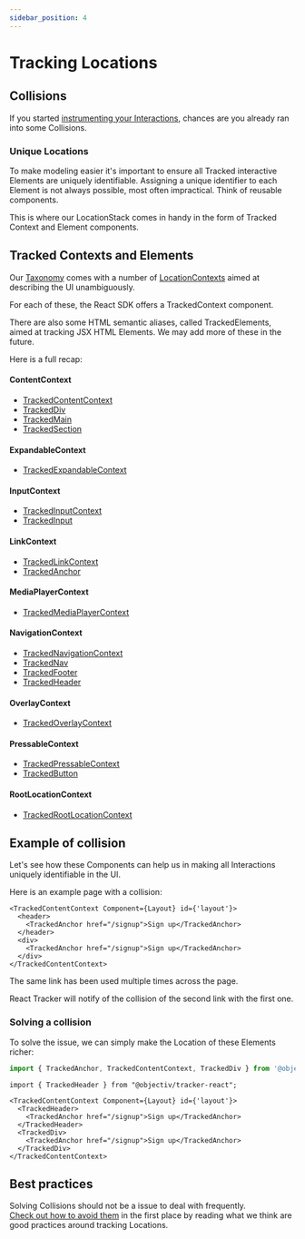 ```yaml
---
sidebar_position: 4
---
```


# Tracking Locations

## Collisions
If you started [instrumenting your Interactions](/tracking/react/how-to-guides/tracking-interactions.md), chances are you already ran into some Collisions.

### Unique Locations

To make modeling easier it's important to ensure all Tracked interactive Elements are uniquely identifiable. Assigning a unique identifier to each Element is not always possible, most often impractical. Think of reusable components. 

This is where our LocationStack comes in handy in the form of Tracked Context and Element components.

## Tracked Contexts and Elements

Our [Taxonomy](/taxonomy) comes with a number of [LocationContexts](/taxonomy/reference/location-contexts/overview.md) aimed at describing the UI unambiguously.

For each of these, the React SDK offers a TrackedContext component.     

There are also some HTML semantic aliases, called TrackedElements, aimed at tracking JSX HTML Elements. We may add more of these in the future.

Here is a full recap:

#### ContentContext
- [TrackedContentContext](/tracking/react/api-reference/trackedContexts/TrackedContentContext.md)
- [TrackedDiv](/tracking/react/api-reference/trackedElements/TrackedDiv.md)
- [TrackedMain](/tracking/react/api-reference/trackedElements/TrackedMain.md)
- [TrackedSection](/tracking/react/api-reference/trackedElements/TrackedSection.md)

#### ExpandableContext
- [TrackedExpandableContext](/tracking/react/api-reference/trackedContexts/TrackedExpandableContext.md)

#### InputContext
- [TrackedInputContext](/tracking/react/api-reference/trackedContexts/TrackedInputContext.md)
- [TrackedInput](/tracking/react/api-reference/trackedElements/TrackedInput.md)

#### LinkContext
- [TrackedLinkContext](/tracking/react/api-reference/trackedContexts/TrackedLinkContext.md)
- [TrackedAnchor](/tracking/react/api-reference/trackedElements/TrackedAnchor.md)

#### MediaPlayerContext
- [TrackedMediaPlayerContext](/tracking/react/api-reference/trackedContexts/TrackedMediaPlayerContext.md)

#### NavigationContext
- [TrackedNavigationContext](/tracking/react/api-reference/trackedContexts/TrackedNavigationContext.md)
- [TrackedNav](/tracking/react/api-reference/trackedElements/TrackedNav.md)
- [TrackedFooter](/tracking/react/api-reference/trackedElements/TrackedFooter.md)
- [TrackedHeader](/tracking/react/api-reference/trackedElements/TrackedHeader.md)

#### OverlayContext
- [TrackedOverlayContext](/tracking/react/api-reference/trackedContexts/TrackedOverlayContext.md)

#### PressableContext
- [TrackedPressableContext](/tracking/react/api-reference/trackedContexts/TrackedPressableContext.md)
- [TrackedButton](/tracking/react/api-reference/trackedElements/TrackedButton.md)

#### RootLocationContext
- [TrackedRootLocationContext](/tracking/react/api-reference/trackedContexts/TrackedRootLocationContext.md)


## Example of collision
Let's see how these Components can help us in making all Interactions uniquely identifiable in the UI.

Here is an example page with a collision:
```tsx
<TrackedContentContext Component={Layout} id={'layout'}>
  <header>
    <TrackedAnchor href="/signup">Sign up</TrackedAnchor>
  </header>
  <div>
    <TrackedAnchor href="/signup">Sign up</TrackedAnchor>
  </div>
</TrackedContentContext>
```

The same link has been used multiple times across the page.  

React Tracker will notify of the collision of the second link with the first one.

### Solving a collision
To solve the issue, we can simply make the Location of these Elements richer:

```ts
import { TrackedAnchor, TrackedContentContext, TrackedDiv } from '@objectiv/tracker-react';
```

```tsx
import { TrackedHeader } from "@objectiv/tracker-react";

<TrackedContentContext Component={Layout} id={'layout'}>
  <TrackedHeader>
    <TrackedAnchor href="/signup">Sign up</TrackedAnchor>
  </TrackedHeader>
  <TrackedDiv>
    <TrackedAnchor href="/signup">Sign up</TrackedAnchor>
  </TrackedDiv>
</TrackedContentContext>
```

## Best practices
Solving Collisions should not be a issue to deal with frequently.    
[Check out how to avoid them](/tracking/react/core-concepts/best-practices.md) in the first place by reading what we think are good practices around tracking Locations.
